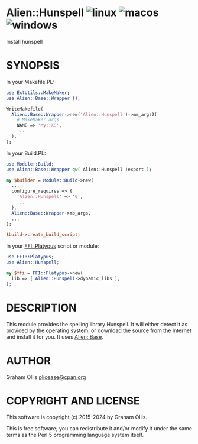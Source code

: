 # Alien::Hunspell ![linux](https://github.com/PerlAlien/Alien-Hunspell/workflows/linux/badge.svg) ![macos](https://github.com/PerlAlien/Alien-Hunspell/workflows/macos/badge.svg) ![windows](https://github.com/PerlAlien/Alien-Hunspell/workflows/windows/badge.svg)

Install hunspell

# SYNOPSIS

In your Makefile.PL:

```perl
use ExtUtils::MakeMaker;
use Alien::Base::Wrapper ();

WriteMakefile(
  Alien::Base::Wrapper->new('Alien::Hunspell')->mm_args2(
    # MakeMaker args
    NAME => 'My::XS',
    ...
  ),
);
```

In your Build.PL:

```perl
use Module::Build;
use Alien::Base::Wrapper qw( Alien::Hunspell !export );

my $builder = Module::Build->new(
  ...
  configure_requires => {
    'Alien::Hunspell' => '0',
    ...
  },
  Alien::Base::Wrapper->mb_args,
  ...
);

$build->create_build_script;
```

In your [FFI::Platypus](https://metacpan.org/pod/FFI::Platypus) script or module:

```perl
use FFI::Platypus;
use Alien::Hunspell;

my $ffi = FFI::Platypus->new(
  lib => [ Alien::Hunspell->dynamic_libs ],
);
```

# DESCRIPTION

This module provides the spelling library Hunspell.  It will either
detect it as provided by the operating system, or download the source
from the Internet and install it for you.  It uses [Alien::Base](https://metacpan.org/pod/Alien::Base).

# AUTHOR

Graham Ollis <plicease@cpan.org>

# COPYRIGHT AND LICENSE

This software is copyright (c) 2015-2024 by Graham Ollis.

This is free software; you can redistribute it and/or modify it under
the same terms as the Perl 5 programming language system itself.
